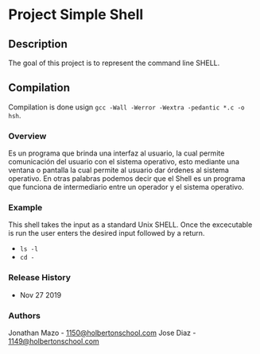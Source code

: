 # Project Simple Shell

## Description
The goal of this project is to represent the command line SHELL.

## Compilation
Compilation is done usign `gcc -Wall -Werror -Wextra -pedantic *.c -o hsh`.

### Overview
Es un programa que brinda una interfaz al usuario, la cual permite comunicación
del usuario con el sistema operativo, esto mediante una ventana o pantalla la
cual permite al usuario dar órdenes al sistema operativo. En otras palabras
podemos decir que el Shell es un programa que funciona de intermediario entre
un operador y el sistema operativo.

### Example
This shell takes the input as a standard Unix SHELL.
Once the excecutable is run the user enters the desired
input followed by a return.
* `ls -l`
* `cd -`

### Release History
* Nov 27 2019

### Authors
Jonathan Mazo - 1150@holbertonschool.com
Jose Diaz - 1149@holbertonschool.com